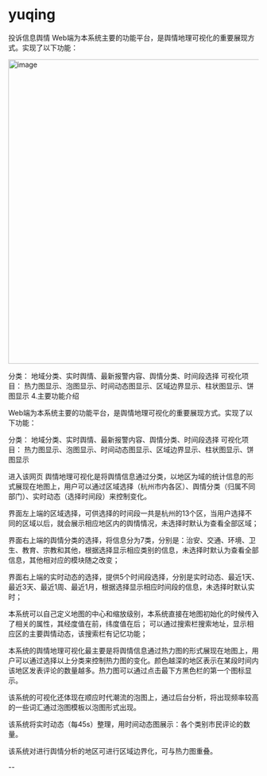 # yuqing
投诉信息舆情
Web端为本系统主要的功能平台，是舆情地理可视化的重要展现方式。实现了以下功能：

<img width="612" alt="image" src="https://user-images.githubusercontent.com/29689915/166726580-d306455c-25d9-4783-92b6-730f63dc2a6c.png">

分类：
地域分类、实时舆情、最新报警内容、舆情分类、时间段选择
可视化项目：
热力图显示、泡图显示、时间动态图显示、区域边界显示、柱状图显示、饼图显示
4.主要功能介绍

Web端为本系统主要的功能平台，是舆情地理可视化的重要展现方式。实现了以下功能：

分类：
地域分类、实时舆情、最新报警内容、舆情分类、时间段选择
可视化项目：
热力图显示、泡图显示、时间动态图显示、区域边界显示、柱状图显示、饼图显示

进入该网页
舆情地理可视化是将舆情信息通过分类，以地区为域的统计信息的形式展现在地图上，用户可以通过区域选择（杭州市内各区）、舆情分类（归属不同部门）、实时动态（选择时间段）来控制变化。

界面左上端的区域选择，可供选择的时间段一共是杭州的13个区，当用户选择不同的区域以后，就会展示相应地区内的舆情情况，未选择时默认为查看全部区域；
     
界面右上端的舆情分类的选择，将信息分为7类，分别是：治安、交通、环境、卫生、教育、宗教和其他，根据选择显示相应类别的信息，未选择时默认为查看全部信息，其他相对应的模块随之改变；
     
界面右上端的实时动态的选择，提供5个时间段选择，分别是实时动态、最近1天、最近3天、最近1周、最近1月，根据选择显示相应时间段的信息，未选择时默认实时；
                              
本系统可以自己定义地图的中心和缩放级别，本系统直接在地图初始化的时候传入了相关的属性，其经度值在前，纬度值在后；
可以通过搜索栏搜索地址，显示相应区的主要舆情动态，该搜索栏有记忆功能；
                       

本系统的舆情地理可视化最主要是将舆情信息通过热力图的形式展现在地图上，用户可以通过选择以上分类来控制热力图的变化。颜色越深的地区表示在某段时间内该地区发表评论的数量越多。热力图可以通过点击最下方黑色栏的第一个图标显示。

该系统的可视化还体现在顺应时代潮流的泡图上，通过后台分析，将出现频率较高的一些词汇通过泡图模板以泡图形式出现。
 

该系统将实时动态（每45s）整理，用时间动态图展示：各个类别市民评论的数量。
  
该系统对进行舆情分析的地区可进行区域边界化，可与热力图重叠。


--
